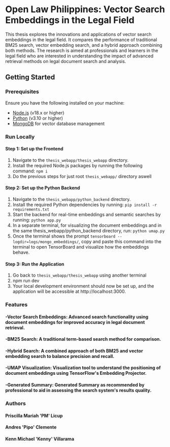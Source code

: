 # Open Law Philippines: Vector Search Embeddings in the Legal Field

This thesis explores the innovations and applications of vector search embeddings in the legal field. It compares the performance of traditional BM25 search, vector embedding search, and a hybrid approach combining both methods. The research is aimed at professionals and learners in the legal field who are interested in understanding the impact of advanced retrieval methods on legal document search and analysis.

## Getting Started

### Prerequisites
Ensure you have the following installed on your machine:
- [Node.js](https://nodejs.org/) (v18.x or higher)
- [Python](https://www.python.org/downloads/) (v3.10 or higher)
- [MongoDB](https://www.mongodb.com/) for vector database management

### Run Locally

#### Step 1: Set up the Frontend
1. Navigate to the `thesis_webapp/thesis_webapp` directory.
2. Install the required Node.js packages by running the following command:
   `npm i`
3. Do the previous steps for just root `thesis_webapp/` directory aswell

#### Step 2: Set up the Python Backend
1. Navigate to the `thesis_webapp/python_backend` directory.
2. Install the required Python dependencies by running:
   `pip install -r requirements.txt`
3. Start the backend for real-time embeddings and semantic searches by running:
   `python app.py`
4. In a separate terminal, for visualizing the document embeddings and in the same thesis_webapp/python_backend directory, run:
   `python umap.py`
5. Once the terminal shows the prompt `tensorboard --logdir=logs/mongo_embeddings/`, copy and paste this command into the terminal to open TensorBoard and visualize how the embeddings behave.

#### Step 3: Run the Application
1. Go back to `thesis_webapp/thesis_webapp` using another terminal
2. npm run dev
3. Your local development environment should now be set up, and the application will be accessible at http://localhost:3000.

### Features

#### -Vector Search Embeddings: Advanced search functionality using document embeddings for improved accuracy in legal document retrieval.
#### -BM25 Search: A traditional term-based search method for comparison.
#### -Hybrid Search: A combined approach of both BM25 and vector embedding search to balance precision and recall.
#### -UMAP Visualization: Visualization tool to understand the positioning of document embeddings using TensorFlow's Embedding Projector.
#### -Generated Summary: Generated Summary as recommended by professional to aid in assessing the search system's results quality.

### Authors

#### Priscilla Mariah 'PM' Licup
#### Andres 'Pipo' Clemente
#### Kenn Michael 'Kenny' Villarama
